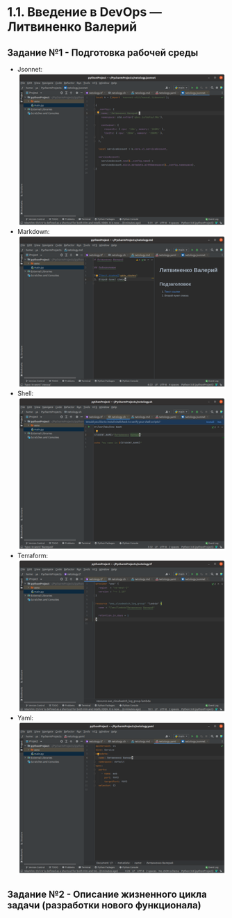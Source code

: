  # 1.1. Введение в DevOps — Литвиненко Валерий
 ## Задание №1 - Подготовка рабочей среды

 - Jsonnet: ![](img/jsonnet.png)
- Markdown: ![](img/md.png)
- Shell:![](img/sh.png)
- Terraform: ![](img/terra.png)
- Yaml: ![](img/yaml.png)


## Задание №2 - Описание жизненного цикла задачи (разработки нового функционала)


